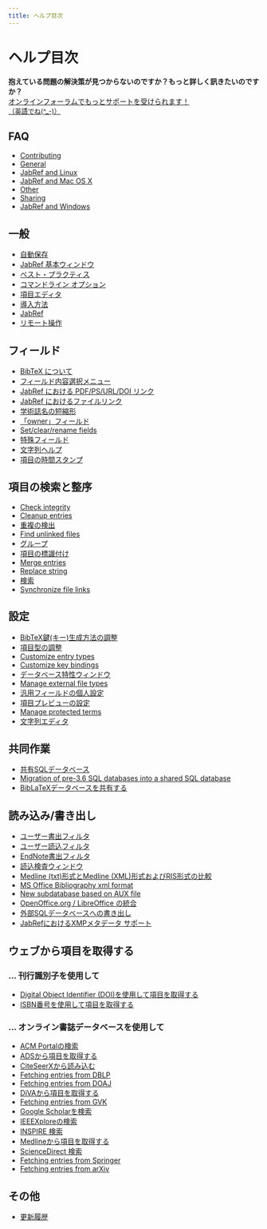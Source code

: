 ```yaml
---
title: ヘルプ目次
---
```


# ヘルプ目次

<div class="panel panel-info">
  <div class="panel-heading">
    <strong>抱えている問題の解決策が見つからないのですか？もっと詳しく訊きたいのですか？</strong>
  </div>
  <div class="panel-body">
    <a class="btn btn-default" role="button" href="http://discourse.jabref.org">オンラインフォーラムでもっとサポートを受けられます！<div style="font-size:small;">（英語でね(^_-)）</div></a>
  </div>
</div>


## FAQ
- [Contributing](/ja/FAQcontributing)
- [General](/ja/FAQgeneral)
- [JabRef and Linux](/ja/FAQlinux)
- [JabRef and Mac OS X](/ja/FAQosx)
- [Other](/ja/FAQother)
- [Sharing](/ja/FAQsharing)
- [JabRef and Windows](/ja/FAQwindows)


## 一般
- [自動保存](/ja/Autosave)
- [JabRef 基本ウィンドウ](/ja/BaseFrame)
- [ベスト・プラクティス](/ja/BestPractices)
- [コマンドライン オプション](/ja/CommandLine)
- [項目エディタ](/ja/EntryEditor)
- [導入方法](/ja/Installation)
- [JabRef](/ja/JabRef)
- [リモート操作](/ja/Remote)


## フィールド
- [BibTeX について](/ja/Bibtex)
- [フィールド内容選択メニュー](/ja/ContentSelector)
- [JabRef における PDF/PS/URL/DOI リンク](/ja/ExternalFiles)
- [JabRef におけるファイルリンク](/ja/FileLinks)
- [学術誌名の短縮形](/ja/JournalAbbreviations)
- [「owner」フィールド](/ja/Owner)
- [Set/clear/rename fields](/ja/SetClearRenameFields)
- [特殊フィールド](/ja/SpecialFields)
- [文字列ヘルプ](/ja/Strings)
- [項目の時間スタンプ](/ja/TimeStamp)


## 項目の検索と整序
- [Check integrity](/ja/CheckIntegrity)
- [Cleanup entries](/ja/CleanupEntries)
- [重複の検出](/ja/FindDuplicates)
- [Find unlinked files](/ja/FindUnlinkedFiles)
- [グループ](/ja/Groups)
- [項目の標識付け](/ja/Marking)
- [Merge entries](/ja/MergeEntries)
- [Replace string](/ja/ReplaceString)
- [検索](/ja/Search)
- [Synchronize file links](/ja/SynchroFileLinks)


## 設定
- [BibTeX鍵(キー)生成方法の調整](/ja/BibtexKeyPatterns)
- [項目型の調整](/ja/CustomEntries)
- [Customize entry types](/ja/CustomEntryTypes)
- [Customize key bindings](/ja/CustomKeyBindings)
- [データベース特性ウィンドウ](/ja/DatabaseProperties)
- [Manage external file types](/ja/ExternalFileTypes)
- [汎用フィールドの個人設定](/ja/GeneralFields)
- [項目プレビューの設定](/ja/Preview)
- [Manage protected terms](/ja/ProtectedTerms)
- [文字列エディタ](/ja/StringEditor)


## 共同作業
- [共有SQLデータベース](/ja/SQLDatabase)
- [Migration of pre-3.6 SQL databases into a shared SQL database](/ja/SQLDatabaseMigration)
- [BibLaTeXデータベースを共有する](/ja/SharedBibFile)


## 読み込み/書き出し
- [ユーザー書出フィルタ](/ja/CustomExports)
- [ユーザー読込フィルタ](/ja/CustomImports)
- [EndNote書出フィルタ](/ja/EndNoteFilters)
- [読込検査ウィンドウ](/ja/ImportInspectionDialog)
- [Medline (txt)形式とMedline (XML)形式およびRIS形式の比較](/ja/MedlineRIS)
- [MS Office Bibliography xml format](/ja/MsOfficeBibFieldMapping)
- [New subdatabase based on AUX file](/ja/NewBasedOnAux)
- [OpenOffice.org / LibreOffice の統合](/ja/OpenOfficeIntegration)
- [外部SQLデータベースへの書き出し](/ja/SQLExport)
- [JabRefにおけるXMPメタデータ サポート](/ja/XMP)


## ウェブから項目を取得する


### ... 刊行識別子を使用して
- [Digital Object Identifier (DOI)を使用して項目を取得する](/ja/DOItoBibTeX)
- [ISBN番号を使用して項目を取得する](/ja/ISBNtoBibTeX)


### ... オンライン書誌データベースを使用して
- [ACM Portalの検索](/ja/ACMPortal)
- [ADSから項目を取得する](/ja/ADS)
- [CiteSeerXから読み込む](/ja/CiteSeer)
- [Fetching entries from DBLP](/ja/DBLP)
- [Fetching entries from DOAJ](/ja/DOAJ)
- [DiVAから項目を取得する](/ja/DiVAtoBibTeX)
- [Fetching entries from GVK](/ja/GVK)
- [Google Scholarを検索](/ja/GoogleScholar)
- [IEEEXploreの検索](/ja/IEEEXplore)
- [INSPIRE 検索](/ja/INSPIRE)
- [Medlineから項目を取得する](/ja/Medline)
- [ScienceDirect 検索](/ja/ScienceDirect)
- [Fetching entries from Springer](/ja/Springer)
- [Fetching entries from arXiv](/ja/arXiv)



## その他
- [更新履歴](/ja/RevisionHistory)


